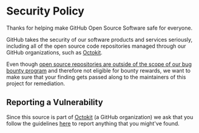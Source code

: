 # Security Policy

Thanks for helping make GitHub Open Source Software safe for everyone.

GitHub takes the security of our software products and services seriously, including all of the open source code repositories managed through our GitHub organizations, such as [Octokit](https://github.com/octokit).

Even though [open source repositories are outside of the scope of our bug bounty program](https://bounty.github.com/index.html#scope) and therefore not eligible for bounty rewards, we want to make sure that your finding gets passed along to the maintainers of this project for remediation.


## Reporting a Vulnerability

Since this source is part of [Octokit](https://github.com/octokit) (a GitHub organization) we ask that you follow the guidelines [here](https://github.com/github/.github/blob/main/SECURITY.md#reporting-security-issues) to report anything that you might've found.
